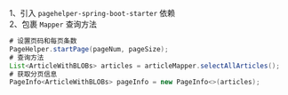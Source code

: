 1、引入 `pagehelper-spring-boot-starter` 依赖   
2、包裹 `Mapper` 查询方法
```java
# 设置页码和每页条数
PageHelper.startPage(pageNum, pageSize);
# 查询方法
List<ArticleWithBLOBs> articles = articleMapper.selectAllArticles();
# 获取分页信息
PageInfo<ArticleWithBLOBs> pageInfo = new PageInfo<>(articles);
```
